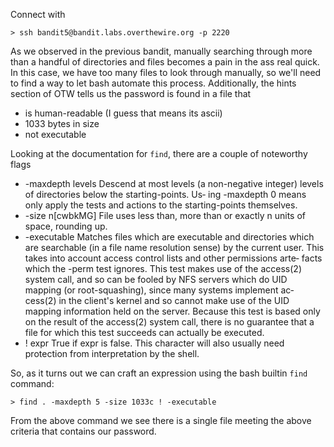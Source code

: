 Connect with

```
> ssh bandit5@bandit.labs.overthewire.org -p 2220
```

As we observed in the previous bandit, manually searching through more than a handful of directories and files becomes a pain in the ass real quick. In this case, we have too many files to look through manually, so we'll need to find a way to let bash automate this process. Additionally, the hints section of OTW tells us the password is found in a file that
- is human-readable (I guess that means its ascii)
- 1033 bytes in size
- not executable

Looking at the documentation for `find`, there are a couple of noteworthy flags 

- -maxdepth levels
              Descend at most levels (a non-negative integer) levels of directories below the starting-points.  Us‐
              ing -maxdepth 0 means only apply the tests and actions to the starting-points themselves.
- -size n[cwbkMG]
              File uses less than, more than or exactly n units of space, rounding up.  
- -executable
              Matches files which are executable and directories which are searchable (in a  file  name  resolution
              sense) by the current user.  This takes into account access control lists and other permissions arte‐
              facts which the -perm test ignores.  This test makes use of the access(2) system call, and so can  be
              fooled  by  NFS  servers  which  do UID mapping (or root-squashing), since many systems implement ac‐
              cess(2) in the client's kernel and so cannot make use of the UID  mapping  information  held  on  the
              server.   Because  this  test  is  based only on the result of the access(2) system call, there is no
              guarantee that a file for which this test succeeds can actually be executed.
- ! expr True  if  expr is false.  This character will also usually need protection from interpretation by the
              shell.

So, as it turns out we can craft an expression using the bash builtin `find` command:

```
> find . -maxdepth 5 -size 1033c ! -executable
```

From the above command we see there is a single file meeting the above criteria that contains our password.

